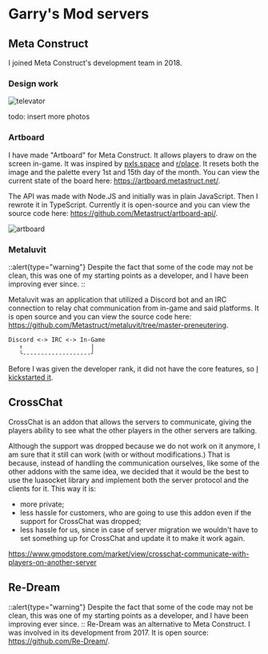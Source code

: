# Garry's Mod servers

## Meta Construct
I joined Meta Construct's development team in 2018.

### Design work
![televator](/images/televator.jpg)

todo: insert more photos

### Artboard
I have made "Artboard" for Meta Construct. It allows players to draw
on the screen in-game. It was inspired by [pxls.space](https://pxls.space/)
and [r/place](https://reddit.com/r/place). It resets both the image and the
palette every 1st and 15th day of the month. You can view the current state
of the board here: https://artboard.metastruct.net/.

The API was made with Node.JS and initially was in plain JavaScript. Then I
rewrote it in TypeScript. Currently it is open-source and you can view the
source code here: https://github.com/Metastruct/artboard-api/.

![artboard](/images/artboard.jpg)

### Metaluvit
::alert{type="warning"}
Despite the fact that some of the code may not be clean, this was one of
my starting points as a developer, and I have been improving ever since.
::

Metaluvit was an application that utilized a Discord bot and an IRC
connection to relay chat communication from in-game and said platforms. It
is open source and you can view the source code here:
https://github.com/Metastruct/metaluvit/tree/master-preneutering.

```
Discord <-> IRC <-> In-Game
   ↑                   |
   ╰-------------------╯
```

Before I was given the developer rank, it did not have the core features, so
[I kickstarted it](https://github.com/Metastruct/metaluvit/pull/1).

## CrossChat
CrossChat is an addon that allows the servers to communicate, giving the
players ability to see what the other players in the other servers are
talking.

Although the support was dropped because we do not work on it anymore, I
am sure that it still can work (with or without modifications.) That is
because, instead of handling the communication ourselves, like some of
the other addons with the same idea, we decided that it would be the best
to use the luasocket library and implement both the server protocol and
the clients for it. This way it is:
- more private;
- less hassle for customers, who are going to use this addon even if the
support for CrossChat was dropped;
- less hassle for us, since in case of server migration we wouldn't have
to set something up for CrossChat and update it to make it work again.

https://www.gmodstore.com/market/view/crosschat-communicate-with-players-on-another-server

## Re-Dream
::alert{type="warning"}
Despite the fact that some of the code may not be clean, this was one of
my starting points as a developer, and I have been improving ever since.
::
Re-Dream was an alternative to Meta Construct. I was involved in its
development from 2017. It is open source: https://github.com/Re-Dream/.